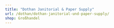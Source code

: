 ```yaml
---
title: "Dothan Janitorial & Paper Supply"
url: /dothan/dothan-janitorial-und-paper-supply/
shop: Großhandel
---
```

